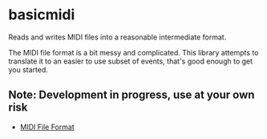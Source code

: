 basicmidi
=========

Reads and writes MIDI files into a reasonable intermediate format.

The MIDI file format is a bit messy and complicated.  This library attempts to translate it to an
easier to use subset of events, that's good enough to get you started.

## Note: Development in progress, use at your own risk

* [MIDI File Format](https://github.com/voidqk/basicmidi/blob/master/docs/midi.md)
